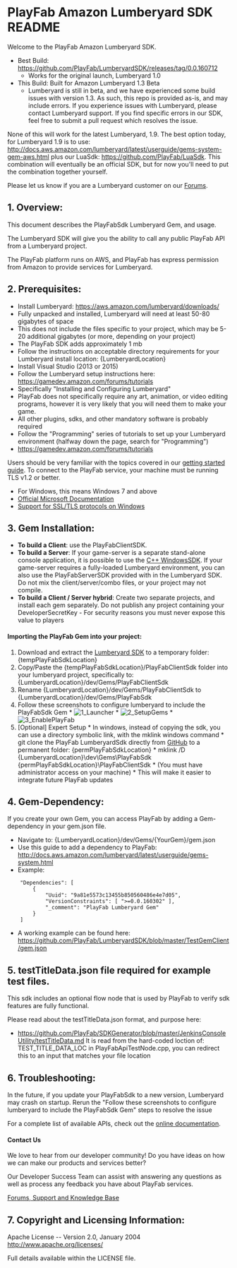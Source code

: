 # PlayFab Amazon Lumberyard SDK README

Welcome to the PlayFab Amazon Lumberyard SDK.

* Best Build: https://github.com/PlayFab/LumberyardSDK/releases/tag/0.0.160712
  * Works for the original launch, Lumberyard 1.0
* This Build: Built for Amazon Lumberyard 1.3 Beta
  * Lumberyard is still in beta, and we have experienced some build issues with version 1.3.  As such, this repo is provided as-is, and may include errors.  If you experience issues with Lumberyard, please contact Lumberyard support.  If you find specific errors in our SDK, feel free to submit a pull request which resolves the issue.

None of this will work for the latest Lumberyard, 1.9. The best option today, for Lumberyard 1.9 is to use: http://docs.aws.amazon.com/lumberyard/latest/userguide/gems-system-gem-aws.html plus our LuaSdk: https://github.com/PlayFab/LuaSdk.  This combination will eventually be an official SDK, but for now you'll need to put the combination together yourself.

Please let us know if you are a Lumberyard customer on our [Forums](https://community.playfab.com/index.html).

## 1. Overview:

This document describes the PlayFabSdk Lumberyard Gem, and usage.

The Lumberyard SDK will give you the ability to call any public PlayFab API from a Lumberyard project.

The PlayFab platform runs on AWS, and PlayFab has express permission from Amazon to provide services for Lumberyard.


## 2. Prerequisites:

* Install Lumberyard: https://aws.amazon.com/lumberyard/downloads/
 * Fully unpacked and installed, Lumberyard will need at least 50-80 gigabytes of space
  * This does not include the files specific to your project, which may be 5-20 additional gigabytes (or more, depending on your project)
  * The PlayFab SDK adds approximately 1 mb
 * Follow the instructions on acceptable directory requirements for your Lumberyard install location: {LumberyardLocation}
* Install Visual Studio (2013 or 2015)
* Follow the Lumberyard setup instructions here: https://gamedev.amazon.com/forums/tutorials
 * Specifically "Installing and Configuring Lumberyard"
 * PlayFab does not specifically require any art, animation, or video editing programs, however it is very likely that you will need them to make your game.
 * All other plugins, sdks, and other mandatory software is probably required
* Follow the "Programming" series of tutorials to set up your Lumberyard environment (halfway down the page, search for "Programming")
 * https://gamedev.amazon.com/forums/tutorials

Users should be very familiar with the topics covered in our [getting started guide](https://playfab.com/docs/getting-started-with-playfab/).
To connect to the PlayFab service, your machine must be running TLS v1.2 or better.
* For Windows, this means Windows 7 and above
* [Official Microsoft Documentation](https://msdn.microsoft.com/en-us/library/windows/desktop/aa380516%28v=vs.85%29.aspx)
* [Support for SSL/TLS protocols on Windows](http://blogs.msdn.com/b/kaushal/archive/2011/10/02/support-for-ssl-tls-protocols-on-windows.aspx)


## 3. Gem Installation:

* **To build a Client**: use the PlayFabClientSDK.
* **To build a Server**: If your game-server is a separate stand-alone console application, it is possible to use the [C++ WindowsSDK](https://github.com/PlayFab/WindowsSDK).
If your game-server requires a fully-loaded Lumberyard environment, you can also use the PlayFabServerSDK provided with in the Lumberyard SDK.
Do not mix the client/server/combo files, or your project may not compile.
* **To build a Client / Server hybrid**: Create two separate projects, and install each gem separately.  Do not publish any project containing your DeveloperSecretKey - For security reasons you must never expose this value to players

#### Importing the PlayFab Gem into your project:
  1. Download and extract the [Lumberyard SDK](https://github.com/PlayFab/LumberyardSDK) to a temporary folder: {tempPlayFabSdkLocation}
  2. Copy/Paste the {tempPlayFabSdkLocation}/PlayFabClientSdk folder into your lumberyard project, specifically to: {LumberyardLocation}/dev/Gems/PlayFabClientSdk
  3. Rename {LumberyardLocation}/dev/Gems/PlayFabClientSdk to {LumberyardLocation}/dev/Gems/PlayFabSdk
  4. Follow these screenshots to configure lumberyard to include the PlayFabSdk Gem
    * ![1_Launcher](LumberTutorial/1_Launcher.png)
    * ![2_SetupGems](LumberTutorial/2_SetupGems.png)
    * ![3_EnablePlayFab](LumberTutorial/3_EnablePlayFab.png)
  5. [Optional] Expert Setup
    * In windows, instead of copying the sdk, you can use a directory symbolic link, with the mklink windows command
    * git clone the PlayFab LumberyardSdk directly from [GitHub](https://github.com/PlayFab/LumberyardSDK) to a permanent folder: {permPlayFabSdkLocation}
    * mklink /D {LumberyardLocation}\dev\Gems\PlayFabSdk {permPlayFabSdkLocation}\PlayFabClientSdk
    * (You must have administrator access on your machine)
    * This will make it easier to integrate future PlayFab updates

## 4. Gem-Dependency:

If you create your own Gem, you can access PlayFab by adding a Gem-dependency in your gem.json file.
* Navigate to: {LumberyardLocation}/dev/Gems/{YourGem}/gem.json
* Use this guide to add a dependency to PlayFab: http://docs.aws.amazon.com/lumberyard/latest/userguide/gems-system.html
 * Example:

```
    "Dependencies": [
        {
            "Uuid": "9a81e5573c13455b850560486e4e7d05",
            "VersionConstraints": [ ">=0.0.160302" ],
            "_comment": "PlayFab Lumberyard Gem"
        }
    ]
```
 * A working example can be found here: https://github.com/PlayFab/LumberyardSDK/blob/master/TestGemClient/gem.json


## 5. testTitleData.json file required for example test files.

This sdk includes an optional flow node that is used by PlayFab to verify sdk features are fully functional.

Please read about the testTitleData.json format, and purpose here:
* https://github.com/PlayFab/SDKGenerator/blob/master/JenkinsConsoleUtility/testTitleData.md
It is read from the hard-coded loction of: TEST_TITLE_DATA_LOC in PlayFabApiTestNode.cpp, you can redirect this to an input that matches your file location


## 6. Troubleshooting:

In the future, if you update your PlayFabSdk to a new version, Lumberyard may crash on startup. Rerun the "Follow these screenshots to configure lumberyard to include the PlayFabSdk Gem" steps to resolve the issue

For a complete list of available APIs, check out the [online documentation](http://api.playfab.com/Documentation/).

#### Contact Us
We love to hear from our developer community!
Do you have ideas on how we can make our products and services better?

Our Developer Success Team can assist with answering any questions as well as process any feedback you have about PlayFab services.

[Forums, Support and Knowledge Base](https://community.playfab.com/index.html)


## 7. Copyright and Licensing Information:

  Apache License --
  Version 2.0, January 2004
  http://www.apache.org/licenses/

  Full details available within the LICENSE file.
